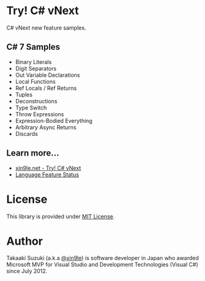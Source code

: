 # Try! C# vNext

C# vNext new feature samples.


## C# 7 Samples

* Binary Literals
* Digit Separators
* Out Variable Declarations
* Local Functions
* Ref Locals / Ref Returns
* Tuples
* Deconstructions
* Type Switch
* Throw Expressions
* Expression-Bodied Everything
* Arbitrary Async Returns
* Discards



## Learn more...

* [xin9le.net - Try! C# vNext](http://blog.xin9le.net/entry/csharp-vnext)
* [Language Feature Status](https://github.com/dotnet/roslyn/blob/master/docs/Language%20Feature%20Status.md)



# License

This library is provided under [MIT License](http://opensource.org/licenses/MIT).




# Author

Takaaki Suzuki (a.k.a [@xin9le](https://twitter.com/xin9le)) is software developer in Japan who awarded Microsoft MVP for Visual Studio and Development Technologies (Visual C#) since July 2012.
